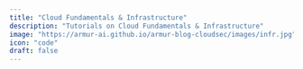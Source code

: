 ```yaml
---
title: "Cloud Fundamentals & Infrastructure"
description: "Tutorials on Cloud Fundamentals & Infrastructure"
image: "https://armur-ai.github.io/armur-blog-cloudsec/images/infr.jpg"
icon: "code"
draft: false
---
```



